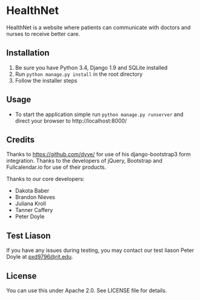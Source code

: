 # HealthNet
HealthNet is a website where patients can communicate with doctors and nurses to receive better care.

## Installation
1. Be sure you have Python 3.4, Django 1.9 and SQLite installed
2. Run `python manage.py install` in the root directory
3. Follow the installer steps

## Usage
- To start the application simple run `python manage.py runserver` and direct your browser to http://localhost:8000/
    
## Credits
Thanks to https://github.com/dyve/ for use of his django-bootstrap3 form integration.
Thanks to the developers of jQuery, Bootstrap and Fullcalendar.io for use of their products.

Thanks to our core developers:
- Dakota Baber
- Brandon Nieves
- Juliana Kroll
- Tanner Caffery
- Peter Doyle

## Test Liason
If you have any issues during testing, you may contact our test liason Peter Doyle at pxd9796@rit.edu.

## License
You can use this under Apache 2.0. See LICENSE file for details.